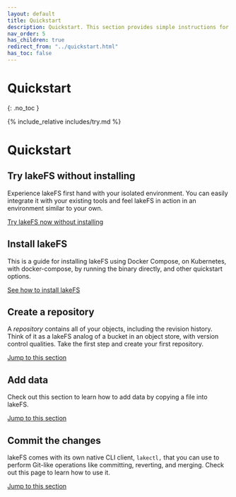 ```yaml
---
layout: default
title: Quickstart
description: Quickstart. This section provides simple instructions for deploying lakeFS so that you start exploring the technology.
nav_order: 5
has_children: true
redirect_from: "../quickstart.html"
has_toc: false
---
```


# Quickstart
{: .no_toc }

{% include_relative includes/try.md %}



# Quickstart

## Try lakeFS without installing

Experience lakeFS first hand with your isolated environment. You can easily integrate it with your existing tools and feel lakeFS in action in an environment similar to your own.

[Try lakeFS now without installing](https://demo.lakefs.io/)

## Install lakeFS

This is a guide for installing lakeFS using Docker Compose, on Kubernetes, with docker-compose, by running the binary directly, and other quickstart options.  

[See how to install lakeFS](https://docs.lakefs.io/quickstart/installing.html)

## Create a repository 

A  _repository_  contains all of your objects, including the revision history. Think of it as a lakeFS analog of a bucket in an object store, with version control qualities. Take the first step and create your first repository.

[Jump to this section](https://docs.lakefs.io/quickstart/repository.html)

## Add data

Check out this section to learn how to add data by copying a file into lakeFS.

[Jump to this section](https://docs.lakefs.io/quickstart/add_data.html)

## Commit the changes

lakeFS comes with its own native CLI client,  `lakectl,` that you can use to perform Git-like operations like committing, reverting, and merging. Check out this page to learn how to use it.

[Jump to this section](https://docs.lakefs.io/quickstart/first_commit.html)
